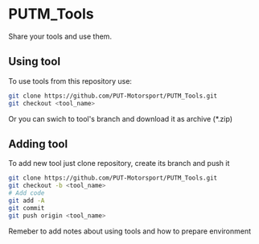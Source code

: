 # PUTM_Tools

Share your tools and use them.

## Using tool

To use tools from this repository use:
```bash
git clone https://github.com/PUT-Motorsport/PUTM_Tools.git
git checkout <tool_name>
```
Or you can swich to tool's branch and download it as archive (*.zip)

## Adding tool
To add new tool just clone repository, create its branch and push it

```bash
git clone https://github.com/PUT-Motorsport/PUTM_Tools.git
git checkout -b <tool_name>
# Add code
git add -A
git commit 
git push origin <tool_name>
```

Remeber to add notes about using tools and how to prepare environment

